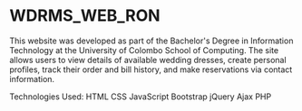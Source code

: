 # WDRMS_WEB_RON

This website was developed as part of the Bachelor's Degree in Information Technology 
at the University of Colombo School of Computing. The site allows users to view 
details of available wedding dresses, create personal profiles, track their 
order and bill history, and make reservations via contact information.

Technologies Used:
HTML
CSS
JavaScript
Bootstrap
jQuery
Ajax
PHP
